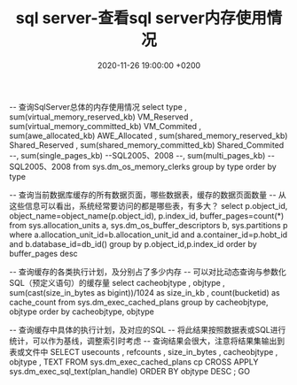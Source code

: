﻿---
layout: post
title:  "sql server-查看sql server内存使用情况"
date:   2020-11-26 19:00:00 +0200
categories: sql server
---

-- 查询SqlServer总体的内存使用情况
select      type
        , sum(virtual_memory_reserved_kb) VM_Reserved
        , sum(virtual_memory_committed_kb) VM_Commited
        , sum(awe_allocated_kb) AWE_Allocated
        , sum(shared_memory_reserved_kb) Shared_Reserved
        , sum(shared_memory_committed_kb) Shared_Commited
        --, sum(single_pages_kb)    --SQL2005、2008
        --, sum(multi_pages_kb)        --SQL2005、2008
from    sys.dm_os_memory_clerks
group by type
order by type


-- 查询当前数据库缓存的所有数据页面，哪些数据表，缓存的数据页面数量
-- 从这些信息可以看出，系统经常要访问的都是哪些表，有多大？
select p.object_id, object_name=object_name(p.object_id), p.index_id, buffer_pages=count(*)
from sys.allocation_units a,
    sys.dm_os_buffer_descriptors b,
    sys.partitions p
where a.allocation_unit_id=b.allocation_unit_id
    and a.container_id=p.hobt_id
    and b.database_id=db_id()
group by p.object_id,p.index_id
order by buffer_pages desc


-- 查询缓存的各类执行计划，及分别占了多少内存
-- 可以对比动态查询与参数化SQL（预定义语句）的缓存量
select    cacheobjtype
        , objtype
        , sum(cast(size_in_bytes as bigint))/1024 as size_in_kb
        , count(bucketid) as cache_count
from    sys.dm_exec_cached_plans
group by cacheobjtype, objtype
order by cacheobjtype, objtype


-- 查询缓存中具体的执行计划，及对应的SQL
-- 将此结果按照数据表或SQL进行统计，可以作为基线，调整索引时考虑
-- 查询结果会很大，注意将结果集输出到表或文件中
SELECT  usecounts ,
        refcounts ,
        size_in_bytes ,
        cacheobjtype ,
        objtype ,
        TEXT
FROM    sys.dm_exec_cached_plans cp
        CROSS APPLY sys.dm_exec_sql_text(plan_handle)
ORDER BY objtype DESC ;
GO
